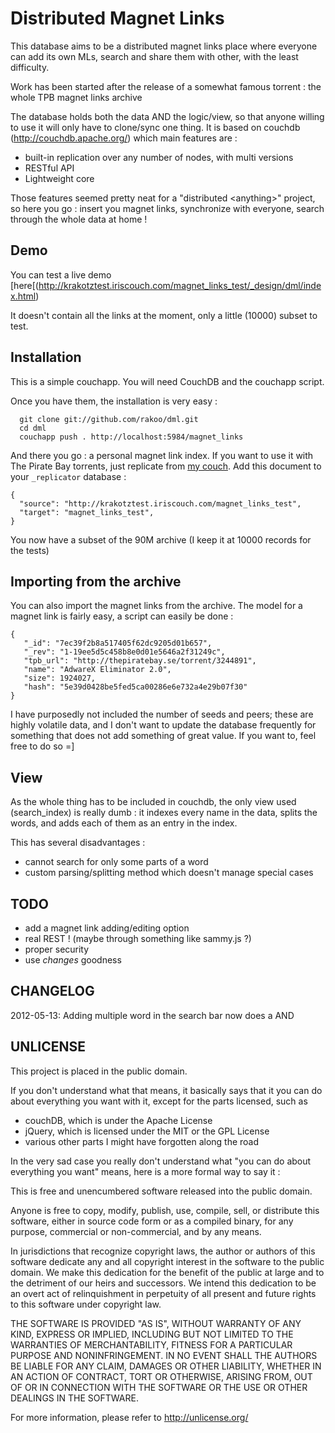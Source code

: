 # Distributed Magnet Links

This database aims to be a distributed magnet links place where everyone
can add its own MLs, search and share them with other, with the least
difficulty.

Work has been started after the release of a somewhat famous torrent :
the whole TPB magnet links archive

The database holds both the data AND the logic/view, so that anyone
willing to use it will only have to clone/sync one thing. It is based on
couchdb (http://couchdb.apache.org/) which main features are : 

* built-in replication over any number of nodes, with multi versions
* RESTful API
* Lightweight core

Those features seemed pretty neat for a "distributed \<anything\>"
project, so here you go : insert you magnet links, synchronize with
everyone, search through the whole data at home !

## Demo
You can test a live demo [here[(http://krakotztest.iriscouch.com/magnet_links_test/_design/dml/index.html)


It doesn't contain all the links at the moment, only a little (10000)
subset to test.

## Installation
This is a simple couchapp. You will need CouchDB and the couchapp
script.

Once you have them, the installation is very easy : 

```
  git clone git://github.com/rakoo/dml.git
  cd dml
  couchapp push . http://localhost:5984/magnet_links
```

And there you go : a personal magnet link index. If you want to use it
with The Pirate Bay torrents, just replicate from [my
couch](http://krakotztest.iriscouch.com/magnet_links_test). Add this
document to your ```_replicator``` database : 

```
{
  "source": "http://krakotztest.iriscouch.com/magnet_links_test",
  "target": "magnet_links_test",
}
```

You now have a subset of the 90M archive (I keep it at 10000 records for
    the tests)

## Importing from the archive
You can also import the magnet links from the archive. The model for a
magnet link is fairly easy, a script can easily be done : 

```
{
   "_id": "7ec39f2b8a517405f62dc9205d01b657",
   "_rev": "1-19ee5d5c458b8e0d01e5646a2f31249c",
   "tpb_url": "http://thepiratebay.se/torrent/3244891",
   "name": "AdwareX Eliminator 2.0",
   "size": 1924027,
   "hash": "5e39d0428be5fed5ca00286e6e732a4e29b07f30"
}
```

I have purposedly not included the number of seeds and peers; these are
highly volatile data, and I don't want to update the database frequently
for something that does not add something of great value.
If you want to, feel free to do so =]

## View

As the whole thing has to be included in couchdb, the only view used
(search_index) is really dumb : it indexes every name in the data,
	splits the words, and adds each of them as an entry in the index.

This has several disadvantages :

* cannot search for only some parts of a word
* custom parsing/splitting method which doesn't manage special cases


## TODO
* add a magnet link adding/editing option
* real REST ! (maybe through something like sammy.js ?)
* proper security
* use _changes_ goodness

## CHANGELOG

2012-05-13: Adding multiple word in the search bar now does a AND

## UNLICENSE
This project is placed in the public domain.

If you don't understand what that means, it basically says that it you
can do about everything you want with it, except for the parts licensed,
such as 

* couchDB, which is under the Apache License
* jQuery, which is licensed under the MIT or the GPL License
* various other parts I might have forgotten along the road

In the very sad case you really don't understand what "you can do
about everything you want" means, here is a more formal way to say it :

This is free and unencumbered software released into the public domain.

Anyone is free to copy, modify, publish, use, compile, sell, or
distribute this software, either in source code form or as a compiled
binary, for any purpose, commercial or non-commercial, and by any
means.

In jurisdictions that recognize copyright laws, the author or authors
of this software dedicate any and all copyright interest in the
software to the public domain. We make this dedication for the benefit
of the public at large and to the detriment of our heirs and
successors. We intend this dedication to be an overt act of
relinquishment in perpetuity of all present and future rights to this
software under copyright law.

THE SOFTWARE IS PROVIDED "AS IS", WITHOUT WARRANTY OF ANY KIND, EXPRESS
OR IMPLIED, INCLUDING BUT NOT LIMITED TO THE WARRANTIES OF
MERCHANTABILITY, FITNESS FOR A PARTICULAR PURPOSE AND NONINFRINGEMENT.
IN NO EVENT SHALL THE AUTHORS BE LIABLE FOR ANY CLAIM, DAMAGES OR OTHER
LIABILITY, WHETHER IN AN ACTION OF CONTRACT, TORT OR OTHERWISE, ARISING
FROM, OUT OF OR IN CONNECTION WITH THE SOFTWARE OR THE USE OR OTHER
DEALINGS IN THE SOFTWARE.

For more information, please refer to <http://unlicense.org/>
